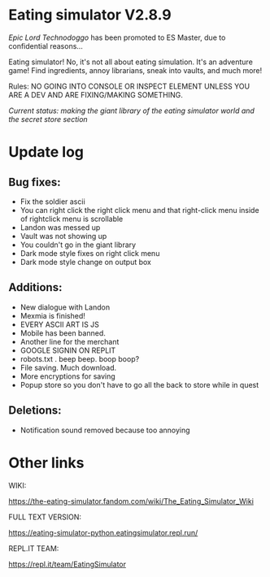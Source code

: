 # Eating simulator V2.8.9
_Epic Lord Technodoggo_ has been promoted to ES Master, due to confidential reasons...

Eating simulator! No, it's not all about eating simulation. It's an adventure game! Find ingredients, annoy librarians, sneak into vaults, and much more!

Rules: NO GOING INTO CONSOLE OR INSPECT ELEMENT UNLESS YOU ARE A DEV AND ARE FIXING/MAKING SOMETHING.

_Current status: making the giant library of the eating simulator world and the secret store section_

# Update log
## Bug fixes:
* Fix the soldier ascii
* You can right click the right click menu and that right-click menu inside of rightclick menu is scrollable
* Landon was messed up
* Vault was not showing up
* You couldn't go in the giant library
* Dark mode style fixes on right click menu
* Dark mode style change on output box

## Additions:
* New dialogue with Landon
* Mexmia is finished!
* EVERY ASCII ART IS JS
* Mobile has been banned.
* Another line for the merchant
* GOOGLE SIGNIN ON REPLIT
* robots.txt . beep beep. boop boop?
* File saving. Much download.
* More encryptions for saving
* Popup store so you don't have to go all the back to store while in quest

## Deletions:
* Notification sound removed because too annoying


# Other links


WIKI:

https://the-eating-simulator.fandom.com/wiki/The_Eating_Simulator_Wiki

FULL TEXT VERSION:

https://eating-simulator-python.eatingsimulator.repl.run/

REPL.IT TEAM:

https://repl.it/team/EatingSimulator
